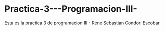 # Practica-3---Programacion-III-
Esta es la practica 3 de programacion III - Rene Sebastian Condori Escobar
